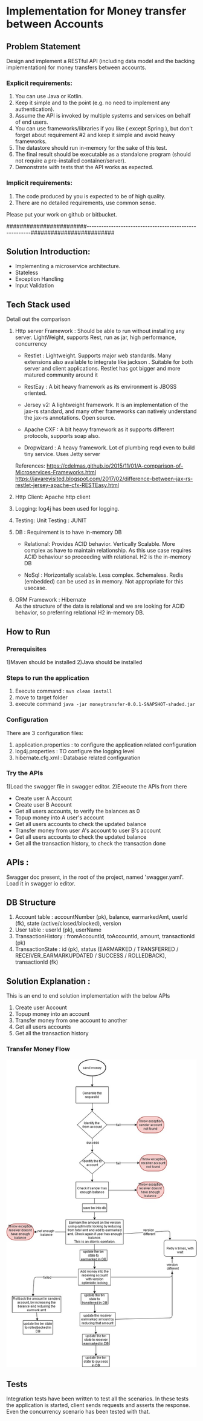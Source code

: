 # Implementation for Money transfer between Accounts

## Problem Statement

Design and implement a RESTful API (including data model and the backing implementation) for money transfers between accounts.
### Explicit requirements:
1. You can use Java or Kotlin.
2. Keep it simple and to the point (e.g. no need to implement any authentication).
3. Assume the API is invoked by multiple systems and services on behalf of end users.
4. You can use frameworks/libraries if you like ( except Spring ), but don't forget about requirement #2 and keep it simple and avoid heavy frameworks.
5. The datastore should run in-memory for the sake of this test.
6. The final result should be executable as a standalone program (should not require a pre-installed container/server).
7. Demonstrate with tests that the API works as expected.

### Implicit requirements:
1. The code produced by you is expected to be of high quality.
2. There are no detailed requirements, use common sense.

Please put your work on github or bitbucket.

########################-------------------------------------------------------#########################

## Solution Introduction:
- Implementing a microservice architecture.
- Stateless
- Exception Handling
- Input Validation 

## Tech Stack used
Detail out the comparison
1. Http server Framework : Should be able to run without installing any server. LightWeight, 
   supports Rest, run as jar, high performance, concurrency
     
    - Restlet : Lightweight.  Supports major web standards. Many extensions also available to integrate like jackson . Suitable for both server and client applications. 
      Restlet has got bigger and more matured community around it


    - RestEay  : A bit heavy framework as its environment is JBOSS oriented.

    - Jersey v2: A lightweight framework.  It is an implementation of the jax-rs standard, 
        and many other frameworks can natively understand the jax-rs annotations. Open source. 

    - Apache CXF : A bit heavy framework as it supports different protocols, supports 
      soap also. 

    - Dropwizard : A heavy framework. Lot of plumbing reqd even to build tiny service. Uses Jetty server


    References:
        https://cdelmas.github.io/2015/11/01/A-comparison-of-Microservices-Frameworks.html
        https://javarevisited.blogspot.com/2017/02/difference-between-jax-rs-restlet-jersey-apache-cfx-RESTEasy.html
    
2. Http Client:
   Apache http client  

2. Logging:
   log4j has been used for logging.
   
3. Testing:
    Unit Testing : JUNIT
    

4. DB :
    Requirement is to have in-memory DB


    - Relational: Provides ACID behavior. Vertically Scalable. More complex as have to maintain relationship. As 
      this use case requires ACID behaviour so proceeding with relational.
      H2 is the in-memory DB 

    - NoSql : Horizontally scalable. Less complex. Schemaless.
         Redis (embedded) can be used as in memory. Not appropriate for this usecase.

5. ORM Framework : Hibernate  
As the structure of the data is relational and we are looking for ACID behavior, so preferring 
    relational H2 in-memory DB.
   


## How to Run

### Prerequisites
1)Maven should be installed
2)Java should be installed

### Steps to run the application
1) Execute command : `mvn clean install`
2) move to target folder
3) execute command `java -jar moneytransfer-0.0.1-SNAPSHOT-shaded.jar`

### Configuration
There are 3 configuration files:
1) application.properties : to configure the application related configuration
2) log4j.properties : TO configure the logging level
3) hibernate.cfg.xml : Database related configuration

### Try the APIs
1)Load the swagger file in swagger editor.
2)Execute the APIs from there
 - Create user A Account
 - Create user B Account
 - Get all users accounts, to verify the balances as 0
 - Topup money into A user's account
 - Get all users accounts to check the updated balance
 - Transfer money from user A's account to user B's account
 - Get all users accounts to check the updated balance
 - Get all the transaction history, to check the transaction done


## APIs : 
Swagger doc present, in the root of the project, named 'swagger.yaml'. Load it in swagger io editor.


## DB Structure
1. Account table : accountNumber (pk), balance, earmarkedAmt, userId (fk), state (active/closed/blocked), version
2. User table : userId (pk), userName
3. TransactionHistory : fromAccountId, toAccountId, amount, transactionId (pk)
4. TransactionState : id (pk), status (EARMARKED / TRANSFERRED / RECEIVER_EARMARKUPDATED / SUCCESS / ROLLEDBACK), transactionId (fk)


## Solution Explanation :
This is an end to end solution implementation with the below APIs
1) Create user Account
2) Topup money into an account
3) Transfer money from one account to another
4) Get all users accounts
5) Get all the transaction history

### Transfer Money Flow

![Transfer Money flow](https://github.com/himkak/moneyTransfer/blob/master/FlowDiagram.jpg)

## Tests
Integration tests have been written to test all the scenarios. In these tests the application 
is started, client sends requests and asserts the response. Even the concurrency scenario has 
been tested with that.